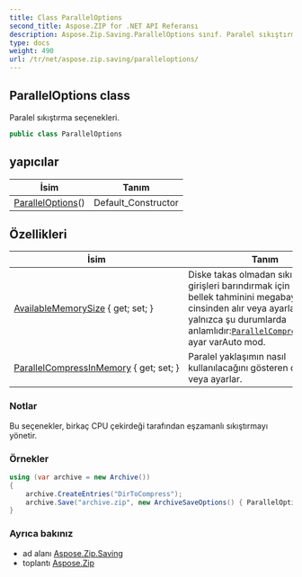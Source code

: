 ```yaml
---
title: Class ParallelOptions
second_title: Aspose.ZIP for .NET API Referansı
description: Aspose.Zip.Saving.ParallelOptions sınıf. Paralel sıkıştırma seçenekleri.
type: docs
weight: 490
url: /tr/net/aspose.zip.saving/paralleloptions/
---
```

## ParallelOptions class

Paralel sıkıştırma seçenekleri.

```csharp
public class ParallelOptions
```

## yapıcılar

| İsim | Tanım |
| --- | --- |
| [ParallelOptions](paralleloptions/)() | Default_Constructor |

## Özellikleri

| İsim | Tanım |
| --- | --- |
| [AvailableMemorySize](../../aspose.zip.saving/paralleloptions/availablememorysize/) { get; set; } | Diske takas olmadan sıkıştırılmış girişleri barındırmak için kullanılabilir bellek tahminini megabayt cinsinden alır veya ayarlar. Bu değer yalnızca şu durumlarda anlamlıdır:[`ParallelCompressInMemory`](./parallelcompressinmemory/) ayar varAuto mod. |
| [ParallelCompressInMemory](../../aspose.zip.saving/paralleloptions/parallelcompressinmemory/) { get; set; } | Paralel yaklaşımın nasıl kullanılacağını gösteren değeri alır veya ayarlar. |

### Notlar

Bu seçenekler, birkaç CPU çekirdeği tarafından eşzamanlı sıkıştırmayı yönetir.

### Örnekler

```csharp
using (var archive = new Archive())
{
    archive.CreateEntries("DirToCompress");
    archive.Save("archive.zip", new ArchiveSaveOptions() { ParallelOptions = new ParallelOptions { ParallelCompressInMemory = mode, AvailableMemorySize = 4000 } });
}
```

### Ayrıca bakınız

* ad alanı [Aspose.Zip.Saving](../../aspose.zip.saving/)
* toplantı [Aspose.Zip](../../)


